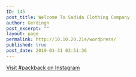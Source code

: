 ```yaml
---
ID: 145
post_title: Welcome To Sadida Clothing Company
author: Gerdingn
post_excerpt: ""
layout: page
permalink: http://10.10.20.214/wordpress/
published: true
post_date: 2019-01-31 03:51:36
---
```

<!-- wp:html -->
<a href="https://www.instagram.com/explore/tags/packback/?hl=en">Visit #packback on Instagram</a>
<!-- /wp:html -->

<!-- wp:paragraph -->
<p></p>
<!-- /wp:paragraph -->